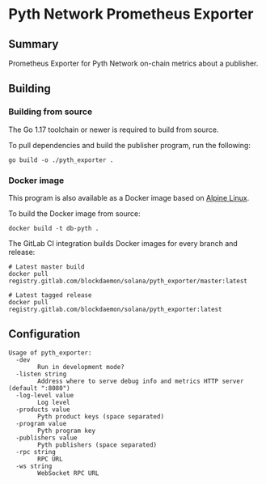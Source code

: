 # Pyth Network Prometheus Exporter

## Summary

Prometheus Exporter for Pyth Network on-chain metrics about a publisher.

## Building

### Building from source

The Go 1.17 toolchain or newer is required to build from source.

To pull dependencies and build the publisher program, run the following:

```shell
go build -o ./pyth_exporter .
```

### Docker image

This program is also available as a Docker image based on [Alpine Linux](https://alpinelinux.org).

To build the Docker image from source:

```shell
docker build -t db-pyth .
```

The GitLab CI integration builds Docker images for every branch and release:

```shell
# Latest master build
docker pull registry.gitlab.com/blockdaemon/solana/pyth_exporter/master:latest

# Latest tagged release
docker pull registry.gitlab.com/blockdaemon/solana/pyth_exporter:latest
```

## Configuration

```
Usage of pyth_exporter:
  -dev
        Run in development mode?
  -listen string
        Address where to serve debug info and metrics HTTP server (default ":8080")
  -log-level value
        Log level
  -products value
        Pyth product keys (space separated)
  -program value
        Pyth program key
  -publishers value
        Pyth publishers (space separated)
  -rpc string
        RPC URL
  -ws string
        WebSocket RPC URL
```
